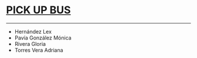 # [PICK UP BUS](https://sites.google.com/view/pickupbus/p%C3%A1gina-principal)
----

* Hernández Lex
* Pavía González Mónica 
* Rivera Gloria 
* Torres Vera Adriana